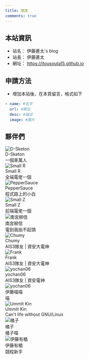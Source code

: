 ```yaml
---
title: 朋友
comments: true
---
```


## 本站資訊
- 站名： 伊藤蒼太's blog
- 站長： 伊藤蒼太
- 網址： https://itousouta15.github.io

## 申請方法
- 增加本站後，在本頁留言，格式如下

~~~yml
- name: #名字
  url: #網址
  desc: #描述
  image: #圖片
~~~

## 夥伴們
<div class="friend-wrap">
  <div class="friend-item-wrap">
    <a href="https://d-sketon.github.io/" rel="external nofollow noopener noreferrer" target="_blank"></a>
    <div class="friend-icon-wrap">
      <div class="friend-icon">
        <img data-src="https://d-sketon.github.io/avatar/avatar.webp" data-sizes="auto" alt="D-Sketon" class="lazyautosizes lazyloaded" sizes="70px" src="https://d-sketon.github.io/avatar/avatar.webp">
      </div>
    </div>
    <div class="friend-info-wrap">
      <div class="friend-name">D-Sketon</div>
      <div class="friend-desc">一個車萬人</div>
    </div>
  </div>
  <div class="friend-item-wrap">
    <a href="https://smallr-portfolio.vercel.app/en" rel="external nofollow noopener noreferrer" target="_blank"></a>
    <div class="friend-icon-wrap">
      <div class="friend-icon">
        <img data-src="/img/smallR.webp" data-sizes="auto" alt="Small R" class="lazyautosizes lazyloaded" sizes="70px" src="/img/smallR.webp">
      </div>
    </div>
    <div class="friend-info-wrap">
      <div class="friend-name">Small R</div>
      <div class="friend-desc">全端電佬一個</div>
    </div>
  </div>
  <div class="friend-item-wrap">
    <a href="https://peppersauce0712.github.io/" rel="external nofollow noopener noreferrer" target="_blank"></a>
    <div class="friend-icon-wrap">
      <div class="friend-icon">
        <img data-src="/img/3.webp" data-sizes="auto" alt="PepperSauce" class="lazyautosizes lazyloaded" sizes="70px" src="/img/3.webp">
      </div>
    </div>
    <div class="friend-info-wrap">
      <div class="friend-name">PepperSauce</div>
      <div class="friend-desc">程式路上的小白</div>
    </div>
  </div>
    <div class="friend-item-wrap">
      <a href="https://yuzen9622.github.io/" rel="external nofollow noopener noreferrer" target="_blank"></a>
      <div class="friend-icon-wrap">
        <div class="friend-icon">
          <img data-src="/img/smallZ.webp" data-sizes="auto" alt="Small Z" class="lazyautosizes lazyloaded" sizes="70px" src="/img/smallZ.webp">
        </div>
      </div>
      <div class="friend-info-wrap">
        <div class="friend-name">Small Z</div>
        <div class="friend-desc">前端電佬一個</div>
      </div>
    </div>
    <div class="friend-item-wrap">
      <a href="https://nangong5421.github.io/" rel="external nofollow noopener noreferrer" target="_blank"></a>
      <div class="friend-icon-wrap">
        <div class="friend-icon">
          <img data-src="/img/南宮.webp" data-sizes="auto" alt="南宮柳信" class="lazyautosizes lazyloaded" sizes="70px" src="/img/南宮.webp">
        </div>
      </div>
      <div class="friend-info-wrap">
        <div class="friend-name">南宮柳信</div>
        <div class="friend-desc">電到我抬不起頭</div>
      </div>
    </div>
      <div class="friend-item-wrap">
      <a href="https://blog.chummydns.com" rel="external nofollow noopener noreferrer" target="_blank"></a>
      <div class="friend-icon-wrap">
        <div class="friend-icon">
          <img data-src="https://blog.chummydns.com/images/me.png" data-sizes="auto" alt="Chumy" class="lazyautosizes lazyloaded" sizes="70px" src="https://blog.chummydns.com/images/me.png">
        </div>
      </div>
      <div class="friend-info-wrap">
        <div class="friend-name">Chumy</div>
        <div class="friend-desc">AIS3隊友 | 資安大電神</div>
     </div>
    </div>
      <div class="friend-item-wrap">
      <a href="https://frankk.uk/" rel="external nofollow noopener noreferrer" target="_blank"></a>
      <div class="friend-icon-wrap">
        <div class="friend-icon">
          <img data-src="/img/frank.webp" data-sizes="auto" alt="Frank" class="lazyautosizes lazyloaded" sizes="70px" src="/img/frank.webp">
        </div>
      </div>
      <div class="friend-info-wrap">
        <div class="friend-name">Frank</div>
        <div class="friend-desc">AIS3隊友 | 資安大電神</div>
      </div>
    </div>
      <div class="friend-item-wrap">
      <a href="https://yochan06.github.io/" rel="external nofollow noopener noreferrer" target="_blank"></a>
      <div class="friend-icon-wrap">
        <div class="friend-icon">
          <img data-src="https://yochan06.github.io/images/132590659.png" data-sizes="auto" alt="yochan06" class="lazyautosizes lazyloaded" sizes="70px" src="https://yochan06.github.io/images/132590659.png">
        </div>
      </div>
      <div class="friend-info-wrap">
        <div class="friend-name">yochan06</div>
        <div class="friend-desc">AIS3隊友 | 資安電神</div>
      </div>
    </div>
              <div class="friend-item-wrap">
      <a href="https://www.instagram.com/shooting.twcat?igsh=OWx2djZmbDB6ZW1k" rel="external nofollow noopener noreferrer" target="_blank"></a>
      <div class="friend-icon-wrap">
        <div class="friend-icon">
          <img data-src="https://cdn.discordapp.com/attachments/1359107722460528682/1410199994413219840/803641651238404146.gif?ex=68b02696&is=68aed516&hm=7960b02fb0c94fbc70a7d829384f821ca4a1829bb7482bfbde0c88e0d32f24e5&" data-sizes="auto" alt="yochan06" class="lazyautosizes lazyloaded" sizes="70px" src="https://cdn.discordapp.com/attachments/1359107722460528682/1410199994413219840/803641651238404146.gif?ex=68b02696&is=68aed516&hm=7960b02fb0c94fbc70a7d829384f821ca4a1829bb7482bfbde0c88e0d32f24e5&">
        </div>
      </div>
      <div class="friend-info-wrap">
        <div class="friend-name">伊藤喵喵</div>
        <div class="friend-desc">喵</div>
      </div>
    </div>
    <div class="friend-item-wrap">
  <a href="htttps://l.ummit.dev" rel="external nofollow noopener noreferrer" target="_blank"></a>
  <div class="friend-icon-wrap">
    <div class="friend-icon">
      <img data-src="https://avatars.githubusercontent.com/u/128139875?v=4" data-sizes="auto" alt="UmmIt Kin" class="lazyautosizes lazyloaded" sizes="70px" src="https://avatars.githubusercontent.com/u/128139875?v=4">
    </div>
  </div>
  <div class="friend-info-wrap">
    <div class="friend-name">UmmIt Kin</div>
    <div class="friend-desc">Can't life without GNU/Linux</div>
  </div>
</div>
<div class="friend-item-wrap">
  <a href="https://橘.tw" rel="external nofollow noopener noreferrer" target="_blank"></a>
  <div class="friend-icon-wrap">
    <div class="friend-icon">
      <img data-src="https://橘.tw/resource/佩佩.png" data-sizes="auto" alt="橘子" class="lazyautosizes lazyloaded" sizes="70px" src="https://橘.tw/resource/佩佩.png">
    </div>
  </div>
  <div class="friend-info-wrap">
    <div class="friend-name">橘子</div>
    <div class="friend-desc">橘子喵</div>
  </div>
</div>
<div class="friend-item-wrap">
  <a href="https://siewilly.github.io" rel="external nofollow noopener noreferrer" target="_blank"></a>
  <div class="friend-icon-wrap">
    <div class="friend-icon">
      <img data-src="https://cdn.discordapp.com/avatars/1340926461749629011/4fc9caf6dcc197a3137319f2885f2eee.png?size=512" data-sizes="auto" alt="伊藤有梄" class="lazyautosizes lazyloaded" sizes="70px" src="https://cdn.discordapp.com/avatars/1340926461749629011/4fc9caf6dcc197a3137319f2885f2eee.png?size=512">
    </div>
  </div>
  <div class="friend-info-wrap">
    <div class="friend-name">伊藤有梄</div>
    <div class="friend-desc">競程新手</div>
  </div>
</div>
  </div>
  </div>